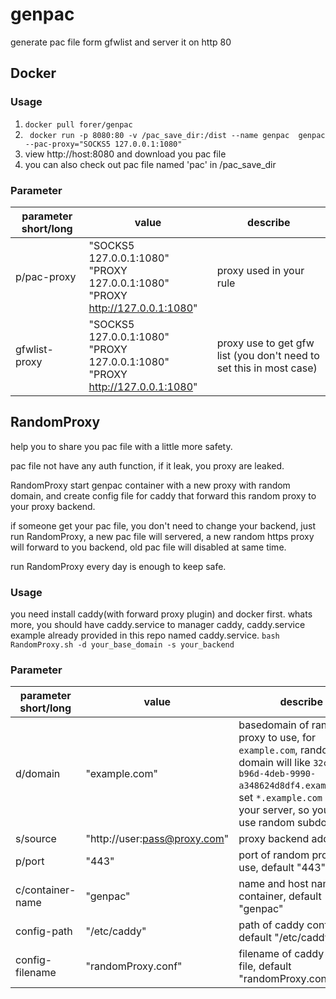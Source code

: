 # genpac
generate pac file form gfwlist and server it on http 80

## Docker

###  Usage
1. `docker pull forer/genpac`
2. ` docker run -p 8080:80 -v /pac_save_dir:/dist --name genpac  genpac --pac-proxy="SOCKS5 127.0.0.1:1080"`
3. view http://host:8080 and download you pac file
4. you can also check out pac file named 'pac' in /pac_save_dir

### Parameter
|parameter short/long|value|describe|
|---------|---|--------|
|p/pac-proxy|"SOCKS5 127.0.0.1:1080"<br>"PROXY 127.0.0.1:1080"<br>"PROXY http://127.0.0.1:1080"|proxy used in your rule|
|gfwlist-proxy|"SOCKS5 127.0.0.1:1080"<br>"PROXY 127.0.0.1:1080"<br>"PROXY http://127.0.0.1:1080"|proxy use to get gfw list (you don't need to set this in most case)|

## RandomProxy
help you to share you pac file with a little more safety.

pac file not have any auth function, if it leak, you proxy are leaked.

RandomProxy start genpac container with a new proxy with random domain, and create config file for caddy that forward this random proxy to your proxy backend. 

if someone get your pac file, you don't need to change your backend, just run RandomProxy, a new pac file will servered, a new random https proxy will forward to you backend, old pac file will disabled at same time.

run RandomProxy every day is enough to keep safe.

###  Usage
you need install caddy(with forward proxy plugin) and docker first.
whats more, you should have caddy.service to manager caddy, caddy.service example already provided in this repo named caddy.service.
`bash RandomProxy.sh -d your_base_domain -s your_backend`

### Parameter
|parameter short/long|value|describe|
|---------|---|--------|
|d/domain|"example.com"|basedomain of random proxy to use, for `example.com`, random domain will like `32cd29b6-b96d-4deb-9990-a348624d8df4.example.com`, set `*.example.com` point to your server, so you can use random subdomain|
|s/source|"http://user:pass@proxy.com"|proxy backend address|
|p/port|"443"|port of random proxy to use, default "443"|
|c/container-name|"genpac"|name and host name of container, default "genpac"|
|config-path|"/etc/caddy"|path of caddy config file, default "/etc/caddy"|
|config-filename|"randomProxy.conf"|filename of caddy config file, default "randomProxy.conf"|
